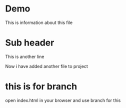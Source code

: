 # Demo

This is information about this file


# Sub header

This is another line

Now i have added another file to project

# this is for branch 

open index.html in your browser and use branch for this